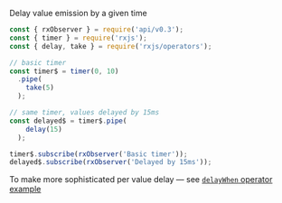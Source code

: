 <!--
name:		
title:		delay
pageTitle:	RxJS delay operator example + marble diagram
desc:		
docsUrl:	https://rxjs.dev/api/operators/delay
-->

Delay value emission by a given time

```js
const { rxObserver } = require('api/v0.3');
const { timer } = require('rxjs');
const { delay, take } = require('rxjs/operators');

// basic timer
const timer$ = timer(0, 10)
  .pipe(
    take(5)
  );

// same timer, values delayed by 15ms
const delayed$ = timer$.pipe(
    delay(15)
  );

timer$.subscribe(rxObserver('Basic timer'));
delayed$.subscribe(rxObserver('Delayed by 15ms'));

```

To make more sophisticated per value delay — see [`delayWhen` operator example](/rxjs/delayWhen)